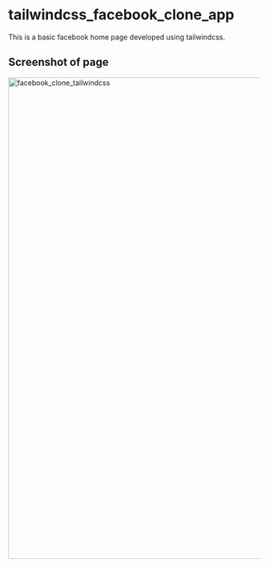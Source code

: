 # tailwindcss_facebook_clone_app
This is a basic facebook home page developed using tailwindcss.

 ## Screenshot of page 
 <img width="959" alt="facebook_clone_tailwindcss" src="https://user-images.githubusercontent.com/80634110/199551597-5a7547a7-6758-414d-bcf4-e989ce91ea10.png">
